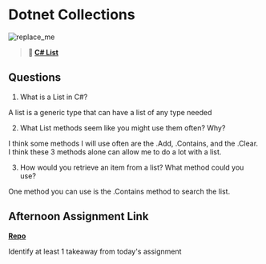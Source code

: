 # Dotnet Collections

![replace_me](https://codeworks.blob.core.windows.net/public/assets/img/illustrations/placeholder.svg)

> **📖 [C# List](https://codeworksacademy.com/fs-student-guide/resources/wk10/02-List-Methods)**

## Questions

1. What is a List in C#?

A list is a generic type that can have a list of any type needed

2. What List methods seem like you might use them often? Why?

I think some methods I will use often are the .Add, .Contains, and the .Clear. I think these 3 methods alone can allow me to do a lot with a list. 

3. How would you retrieve an item from a list? What method could you use?

One method you can use is the .Contains method to search the list.

## Afternoon Assignment Link

**[Repo](https://github.com/garrett-adamss/<ASSIGNMENT_REPO>)**

Identify at least 1 takeaway from today's assignment
